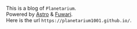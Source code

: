 This is a blog of `Planetarium`.  
Powered by [Astro](https://astro.build/) & [Fuwari](https://github.com/saicaca/fuwari).  
Here is the url `https://planetarium1001.github.io/`.
